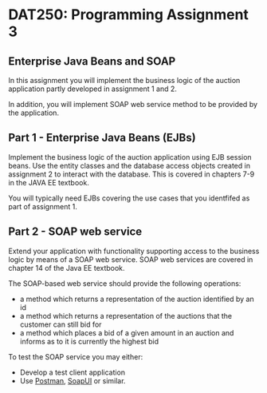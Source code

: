 # DAT250: Programming Assignment 3
## Enterprise Java Beans and SOAP

In this assignment you will implement the business logic of the auction application partly developed in assignment 1 and 2. 

In addition, you will implement SOAP web service method to be provided by the application.

## Part 1 - Enterprise Java Beans (EJBs)

Implement the business logic of the auction application using EJB session beans. Use the entity classes and the database access objects created in assignment 2 to interact with the database. This is covered in chapters 7-9 in the JAVA EE textbook.

You will typically need EJBs covering the use cases that you identfifed as part of assignment 1.

## Part 2 - SOAP web service

Extend your application with functionality supporting access to the business logic by means of a SOAP web service. SOAP web services are covered in chapter 14 of the Java EE textbook.

The SOAP-based web service should provide the following operations:

- a method which returns a representation of the auction identified by an id
- a method which returns a representation of the auctions that the customer can still bid for
- a method which places a bid of a given amount in an auction and informs as to it is currently the highest bid

To test the SOAP service you may either:
- Develop a test client application
- Use [Postman](https://www.getpostman.com), [SoapUI](https://www.soapui.org) or similar.





